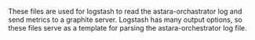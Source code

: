 These files are used for logstash to read the astara-orchastrator log and send
metrics to a graphite server.  Logstash has many output options, so these files
serve as a template for parsing the astara-orchestrator log file.
